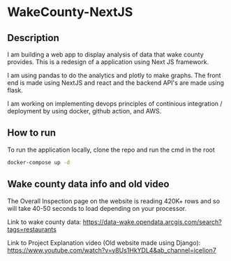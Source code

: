 # WakeCounty-NextJS

## Description
I am building a web app to display analysis of data that wake county provides. This is a redesign of a application using Next JS framework.

I am using pandas to do the analytics and plotly to make graphs. The front end is made using NextJS and react and the backend API's are made using flask.

I am working on implementing devops principles of continious integration / deployment by using docker, github action, and AWS.

## How to run
To run the application locally, clone the repo and run the cmd in the root
```bash
docker-compose up -d
```

## Wake county data info and old video
The Overall Inspection page on the website is reading 420K+ rows and so will take 40-50 seconds to load depending on your processor. 

Link to wake county data: 
https://data-wake.opendata.arcgis.com/search?tags=restaurants

Link to Project Explanation video (Old website made using Django):
https://www.youtube.com/watch?v=y8Us1HkYDL4&ab_channel=icelion7

